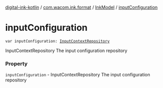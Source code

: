 [digital-ink-kotlin](../../index.md) / [com.wacom.ink.format](../index.md) / [InkModel](index.md) / [inputConfiguration](./input-configuration.md)

# inputConfiguration

`var inputConfiguration: `[`InputContextRepository`](../../com.wacom.ink.format.input/-input-context-repository/index.md)

InputContextRepository The input configuration repository

### Property

`inputConfiguration` - InputContextRepository The input configuration repository